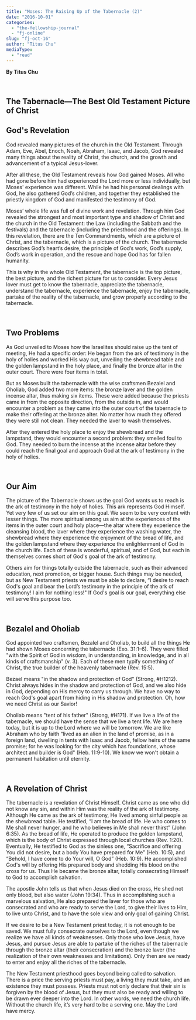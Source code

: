 ```yaml
---
title: "Moses: The Raising Up of the Tabernacle (2)"
date: "2016-10-01"
categories: 
  - "the-fellowship-journal"
  - "fj-online"
slug: "fj-oct-16"
author: "Titus Chu"
mediaType: 
  - "read"
---
```


**By Titus Chu**

 

## The Tabernacle—The Best Old Testament Picture of Christ

## God's Revelation

God revealed many pictures of the church in the Old Testament. Through Adam, Eve, Abel, Enoch, Noah, Abraham, Isaac, and Jacob, God revealed many things about the reality of Christ, the church, and the growth and advancement of a typical Jesus-lover.

After all these, the Old Testament reveals how God gained Moses. All who had gone before him had experienced the Lord more or less individually, but Moses' experience was different. While he had his personal dealings with God, he also gathered God’s children, and together they established the priestly kingdom of God and manifested the testimony of God.

Moses’ whole life was full of divine work and revelation. Through him God revealed the strongest and most important type and shadow of Christ and the church in the Old Testament: the Law (including the Sabbath and the festivals) and the tabernacle (including the priesthood and the offerings). In this revelation, there are the Ten Commandments, which are a picture of Christ, and the tabernacle, which is a picture of the church. The tabernacle describes God’s heart’s desire, the principle of God’s work, God’s supply, God’s work in operation, and the rescue and hope God has for fallen humanity.

This is why in the whole Old Testament, the tabernacle is the top picture, the best picture, and the richest picture for us to consider. Every Jesus lover must get to know the tabernacle, appreciate the tabernacle, understand the tabernacle, experience the tabernacle, enjoy the tabernacle, partake of the reality of the tabernacle, and grow properly according to the tabernacle.

 

## Two Problems

As God unveiled to Moses how the Israelites should raise up the tent of meeting, He had a specific order: He began from the ark of testimony in the holy of holies and worked His way out, unveiling the shewbread table and the golden lampstand in the holy place, and finally the bronze altar in the outer court. There were four items in total.

But as Moses built the tabernacle with the wise craftsmen Bezalel and Oholiab, God added two more items: the bronze laver and the golden incense altar, thus making six items. These were added because the priests came in from the opposite direction, from the outside in, and would encounter a problem as they came into the outer court of the tabernacle to make their offering at the bronze alter. No matter how much they offered they were still not clean. They needed the laver to wash themselves.

After they entered the holy place to enjoy the shewbread and the lampstand, they would encounter a second problem: they smelled foul to God. They needed to burn the incense at the incense altar before they could reach the final goal and approach God at the ark of testimony in the holy of holies.

 

## Our Aim

The picture of the Tabernacle shows us the goal God wants us to reach is the ark of testimony in the holy of holies. This ark represents God Himself. Yet very few of us set our aim on this goal. We seem to be very content with lesser things. The more spiritual among us aim at the experiences of the items in the outer court and holy place—the altar where they experience the cleansing blood, the laver where they experience the washing water, the shewbread where they experience the enjoyment of the bread of life, and the golden lampstand where they experience the enlightenment of God in the church life. Each of these is wonderful, spiritual, and of God, but each in themselves comes short of God's goal of the ark of testimony.

Others aim for things totally outside the tabernacle, such as their advanced education, next promotion, or bigger house. Such things may be needed, but as New Testament priests we must be able to declare, “I desire to reach God's goal and bear the Lord’s testimony in the principle of the ark of testimony! I aim for nothing less!" If God's goal is our goal, everything else will serve this purpose too.

 

## Bezalel and Oholiab

God appointed two craftsmen, Bezalel and Oholiab, to build all the things He had shown Moses concerning the tabernacle (Exo. 31:1–6). They were filled "with the Spirit of God in wisdom, in understanding, in knowledge, and in all kinds of craftsmanship" (v. 3‬). ‭‬‬Each of these men typify something of Christ, the true builder of the heavenly tabernacle (Rev. 15:5).

Bezael means "in the shadow and protection of God" (Strong, #H1212). Christ always hides in the shadow and protection of God, and we also hide in God, depending on His mercy to carry us through. We have no way to reach God's goal apart from hiding in His shadow and protection. Oh, how we need Christ as our Savior!

Oholiab means "tent of his father" (Strong, #H171). If we live a life of the tabernacle, we should have the sense that we live a tent life. We are here today, but it is up to the Lord where we will be tomorrow. We are like Abraham who by faith “lived as an alien in the land of promise, as in a foreign land, dwelling in tents with Isaac and Jacob, fellow heirs of the same promise; for he was looking for the city which has foundations, whose architect and builder is God" (Heb. ‭11:9-10‬)‬‬. We know we won't obtain a permanent habitation until eternity.

 

## A Revelation of Christ

The tabernacle is a revelation of Christ Himself. Christ came as one who did not know any sin, and within Him was the reality of the ark of testimony. Although He came as the ark of testimony, He lived among sinful people as the shewbread table. He testified, “I am the bread of life. He who comes to Me shall never hunger, and he who believes in Me shall never thirst” (John 6:35). As the bread of life, He operated to produce the golden lampstand, which is the body of Christ expressed through local churches (Rev. 1:20). Eventually, He testified to God as the sinless one, “Sacrifice and offering You did not desire, but a body You have prepared for Me” (Heb. 10:5), and “Behold, I have come to do Your will, O God” (Heb. 10:9). He accomplished God's will by offering His prepared body and shedding His blood on the cross for us. Thus He became the bronze altar, totally consecrating Himself to God to accomplish salvation.

The apostle John tells us that when Jesus died on the cross, He shed not only blood, but also water (John 19:34). Thus in accomplishing such a marvelous salvation, He also prepared the laver for those who are consecrated and who are ready to serve the Lord, to give their lives to Him, to live unto Christ, and to have the sole view and only goal of gaining Christ.

If we desire to be a New Testament priest today, it is not enough to be saved. We must fully consecrate ourselves to the Lord, even though we realize we have all kinds of weaknesses. Only those who love Jesus, have Jesus, and pursue Jesus are able to partake of the riches of the tabernacle through the bronze altar (their consecration) and the bronze laver (the realization of their own weaknesses and limitations). Only then are we ready to enter and enjoy all the riches of the tabernacle.

The New Testament priesthood goes beyond being called to salvation. There is a price the serving priests must pay, a living they must take, and an existence they must possess. Priests must not only declare that their sin is forgiven by the blood of Jesus, but they must also be ready and willing to be drawn ever deeper into the Lord. In other words, we need the church life. Without the church life, it’s very hard to be a serving one. May the Lord have mercy.
